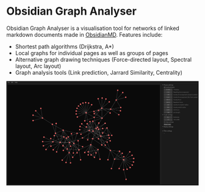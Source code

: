 # Obsidian Graph Analyser
Obsidian Graph Analyser is a visualisation tool for networks of linked markdown documents made in [ObsidianMD](https://obsidian.md/). Features include:

- Shortest path algorithms (Drijkstra, A*)
- Local graphs for individual pages as well as groups of pages
- Alternative graph drawing techniques (Force-directed layout, Spectral layout, Arc layout)
- Graph analysis tools (Link prediction, Jarrard Similarity, Centrality)

![](docs/screenshot.png)